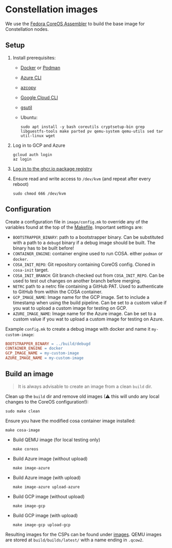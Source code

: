 # Constellation images

We use the [Fedora CoreOS Assembler](https://coreos.github.io/coreos-assembler/) to build the base image for Constellation nodes.

## Setup

1. Install prerequisites:
   - [Docker](https://docs.docker.com/engine/install/) or [Podman](https://podman.io/getting-started/installation)
   - [Azure CLI](https://docs.microsoft.com/en-us/cli/azure/install-azure-cli-linux)
   - [azcopy](https://docs.microsoft.com/en-us/azure/storage/common/storage-use-azcopy-v10)
   - [Google Cloud CLI](https://cloud.google.com/sdk/docs/install)
   - [gsutil](https://cloud.google.com/storage/docs/gsutil_install#linux)
   - Ubuntu:

        ```shell-session
        sudo apt install -y bash coreutils cryptsetup-bin grep libguestfs-tools make parted pv qemu-system qemu-utils sed tar util-linux wget
        ```

2. Log in to GCP and Azure

   ```shell-session
   gcloud auth login
   az login
   ```

3. [Log in to the ghcr.io package registry](https://docs.github.com/en/packages/working-with-a-github-packages-registry/working-with-the-container-registry#authenticating-to-the-container-registry)
4. Ensure read and write access to `/dev/kvm` (and repeat after every reboot)

    ```shell-session
    sudo chmod 666 /dev/kvm
    ```

## Configuration

Create a configuration file in `image/config.mk` to override any of the variables found at the top of the [Makefile](Makefile).
Important settings are:

- `BOOTSTRAPPER_BINARY`: path to a bootstrapper binary. Can be substituted with a path to a `debugd` binary if a debug image should be built. The binary has to be built before!
- `CONTAINER_ENGINE`: container engine used to run COSA. either `podman` or `docker`.
- `COSA_INIT_REPO`: Git repository containing CoreOS config. Cloned in `cosa-init` target.
- `COSA_INIT_BRANCH`: Git branch checked out from `COSA_INIT_REPO`. Can be used to test out changes on another branch before merging.
- `NETRC` path to a netrc file containing a GitHub PAT. Used to authenticate to GitHub from within the COSA container.
- `GCP_IMAGE_NAME`: Image name for the GCP image. Set to include a timestamp when using the build pipeline. Can be set to a custom value if you wat to upload a custom image for testing on GCP.
- `AZURE_IMAGE_NAME`: Image name for the Azure image. Can be set to a custom value if you wat to upload a custom image for testing on Azure.

Example `config.mk` to create a debug image with docker and name it `my-custom-image`:

```Makefile
BOOTSTRAPPER_BINARY = ../build/debugd
CONTAINER_ENGINE = docker
GCP_IMAGE_NAME = my-custom-image
AZURE_IMAGE_NAME = my-custom-image
```

## Build an image

> It is always advisable to create an image from a clean `build` dir.

Clean up the `build` dir and remove old images (⚠ this will undo any local changes to the CoreOS configuration!):

```shell-session
sudo make clean
```

Ensure you have the modified cosa container image installed:

```shell-session
make cosa-image
```

- Build QEMU image (for local testing only)

  ```shell-session
  make coreos
  ```

- Build Azure image (without upload)

  ```shell-session
  make image-azure
  ```

- Build Azure image (with upload)

  ```shell-session
  make image-azure upload-azure
  ```

- Build GCP image (without upload)

  ```shell-session
  make image-gcp
  ```

- Build GCP image (with upload)

  ```shell-session
  make image-gcp upload-gcp
  ```

Resulting images for the CSPs can be found under [images](images/). QEMU images are stored at `build/builds/latest/` with a name ending in `.qcow2`.
